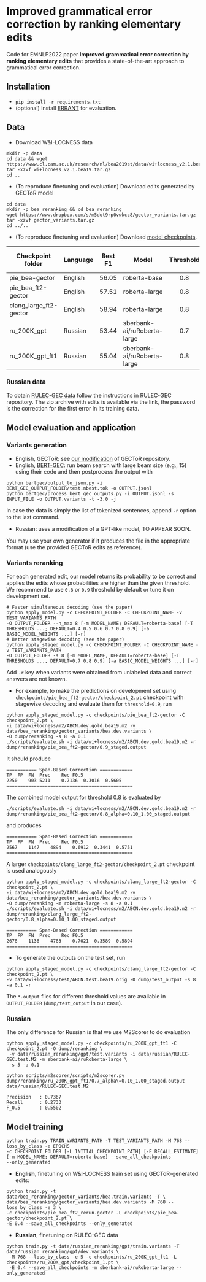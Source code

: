 # Improved grammatical error correction by ranking elementary edits
Code for EMNLP2022 paper **Improved grammatical error correction by ranking elementary edits** that provides a
state-of-the-art approach to grammatical error correction.

## Installation
* `pip install -r requirements.txt`
* (optional) Install [ERRANT](https://github.com/chrisjbryant/errant) for evaluation.

## Data

* Download W\&I-LOCNESS data
```shell
mkdir -p data
cd data && wget https://www.cl.cam.ac.uk/research/nl/bea2019st/data/wi+locness_v2.1.bea19.tar.gz
tar -xzvf wi+locness_v2.1.bea19.tar.gz
cd ..
```
* (To reproduce finetuning and evaluation) Download edits generated by GECToR model
```shell
cd data
mkdir -p bea_reranking && cd bea_reranking
wget https://www.dropbox.com/s/m5dot9rp0vwkcc8/gector_variants.tar.gz
tar -xzvf gector_variants.tar.gz
cd ../..
```

* (To reproduce finetuning and evaluation) Download [model checkpoints](https://www.dropbox.com/s/t9rmen6k03ggklk/checkpoints.tar.gz).

| Checkpoint folder      | Language |   Best F1    | Model                       | Threshold | Basic model weight |
|------------------------|----------|:------------:|-----------------------------|:---------:|:------------------:|
| pie_bea-gector         | English  |    56.05     |        roberta-base         |    0.8    |        0.1         |
| pie_bea_ft2-gector     | English  |    57.51     |        roberta-large        |    0.8    |        0.1         |
| clang_large_ft2-gector | English  |    58.94     |        roberta-large        |    0.8    |        0.1         |
 | ru_200K_gpt            | Russian  |    53.44     | sberbank-ai/ruRoberta-large |    0.7    |        0.1         |
| ru_200K_gpt_ft1        | Russian  |    55.04     | sberbank-ai/ruRoberta-large |    0.8    |        0.1         |


### Russian data

To obtain [RULEC-GEC data](https://github.com/arozovskaya/RULEC-GEC) follow the instructions in RULEC-GEC repository. 
The zip archive with edits is available via the link, the password is the correction for the first error in its training data. 

## Model evaluation and application

### Variants generation

* English, GECToR: see [our modification](https://github.com/AlexeySorokin/gector) of GECToR repository.
* English, [BERT-GEC](https://github.com/kanekomasahiro/bert-gec): run beam search with large beam size (e.g., 15) 
using their code and then postprocess the output with  
```shell
python bertgec/output_to_json.py -i BERT_GEC_OUTPUT_FOLDER/test.nbest.tok -o OUTPUT.jsonl
python bertgec/process_bert_gec_outputs.py -i OUTPUT.jsonl -s INPUT_FILE -o OUTPUT.variants -t -3.0 -j
```
In case the data is simply the list of tokenized sentences, append `-r` option to the last command.

* Russian: uses a modification of a GPT-like model, TO APPEAR SOON.

You may use your own generator if it produces the file in the appropriate format (use the provided GECToR edits as reference). 

### Variants reranking

For each generated edit, our model returns its probability to be correct and applies the edits whose probabilities 
are higher than the given threshold. We recommend to use `0.8` or `0.9` threshold by default or tune it on development set.

```shell
# Faster simultaneous decoding (see the paper)
python apply_model.py -c CHECKPOINT_FOLDER -C CHECKPOINT_NAME -v TEST_VARIANTS_PATH
-O OUTPUT_FOLDER --n_max 8 [-m MODEL_NAME; DEFAULT=roberta-base] [-T THRESHOLDS ...; DEFAULT=0.4 0.5 0.6 0.7 0.8 0.9] [-a BASIC_MODEL_WEIGHTS ...] [-r] 
# Better stagewise decoding (see the paper)
python apply_staged_model.py -c CHECKPOINT_FOLDER -C CHECKPOINT_NAME -v TEST_VARIANTS_PATH
-O OUTPUT_FOLDER -s 8 [-m MODEL_NAME, DEFAULT=roberta-base] [-T THRESHOLDS ..., DEFAULT=0.7 0.8 0.9] [-a BASIC_MODEL_WEIGHTS ...] [-r]
```

Add `-r` key when variants were obtained from unlabeled data and correct answers are not known.

* For example, to make the predictions on development set using `checkpoints/pie_bea_ft2-gector/checkpoint_2.pt` checkpoint 
with stagewise decoding and evaluate them for `threshold=0.9`, run
```
python apply_staged_model.py -c checkpoints/pie_bea_ft2-gector -C checkpoint_2.pt \
-i data/wi+locness/m2/ABCN.dev.gold.bea19.m2 -v data/bea_reranking/gector_variants/bea.dev.variants \
-O dump/reranking -s 8 -a 0.1
./scripts/evaluate.sh -i data/wi+locness/m2/ABCN.dev.gold.bea19.m2 -r dump/reranking/pie_bea_ft2-gector/0.9_staged.output
```
It should produce
```
=========== Span-Based Correction ============
TP	FP	FN	Prec	Rec	F0.5
2250	903	5211	0.7136	0.3016	0.5605
==============================================

```
The combined model output for threshold 0.8 is evaluated by
```shell
./scripts/evaluate.sh -i data/wi+locness/m2/ABCN.dev.gold.bea19.m2 -r dump/reranking/pie_bea_ft2-gector/0.8_alpha=0.10_1.00_staged.output
```
and produces
```
=========== Span-Based Correction ============
TP	FP	FN	Prec	Rec	F0.5
2567	1147	4894	0.6912	0.3441	0.5751
==============================================
```

A larger `checkpoints/clang_large_ft2-gector/checkpoint_2.pt` checkpoint is used analogously
```shell
python apply_staged_model.py -c checkpoints/clang_large_ft2-gector -C checkpoint_2.pt \
-i data/wi+locness/m2/ABCN.dev.gold.bea19.m2 -v data/bea_reranking/gector_variants/bea.dev.variants \
-O dump/reranking -m roberta-large -s 8 -a 0.1
./scripts/evaluate.sh -i data/wi+locness/m2/ABCN.dev.gold.bea19.m2 -r dump/reranking/clang_large_ft2-gector/0.8_alpha=0.10_1.00_staged.output

=========== Span-Based Correction ============
TP	FP	FN	Prec	Rec	F0.5
2678	1136	4783	0.7021	0.3589	0.5894
==============================================
```

* To generate the outputs on the test set, run
```
python apply_staged_model.py -c checkpoints/clang_large_ft2-gector -C checkpoint_2.pt \
-v data/wi+locness/test/ABCN.test.bea19.orig -O dump/test_output -s 8 -a 0.1 -r
```
The `*.output` files for different threshold values are available in `OUTPUT_FOLDER` (`dump/test_output` in our case).

### Russian

The only difference for Russian is that we use M2Scorer to do evaluation
```shell
python apply_staged_model.py -c checkpoints/ru_200K_gpt_ft1 -C checkpoint_2.pt -O dump/reranking \
 -v data/russian_reranking/gpt/test.variants -i data/russian/RULEC-GEC.test.M2 -m sberbank-ai/ruRoberta-large \
 -s 5 -a 0.1

python scripts/m2scorer/scripts/m2scorer.py dump/reranking/ru_200K_gpt_ft1/0.7_alpha\=0.10_1.00_staged.output data/russian/RULEC-GEC.test.M2

Precision   : 0.7367
Recall      : 0.2733
F_0.5       : 0.5502
```

## Model training
```shell
python train.py TRAIN_VARIANTS_PATH -T TEST_VARIANTS_PATH -M 768 --loss_by_class -e EPOCHS
-c CHECKPOINT_FOLDER [-L INITIAL_CHECKPOINT_PATH] [-E RECALL_ESTIMATE] [-m MODEL_NAME; DEFAULT=roberta-base] --save_all_checkpoints
--only_generated
```

* **English**, finetuning on W\&I-LOCNESS train set using GECToR-generated edits:
```shell
python train.py -t data/bea_reranking/gector_variants/bea.train.variants -T \
data/bea_reranking/gector_variants/bea.dev.variants -M 768 --loss_by_class -e 3 \ 
-c checkpoints/pie_bea_ft2_rerun-gector -L checkpoints/pie_bea-gector/checkpoint_2.pt \
-E 0.4 --save_all_checkpoints --only_generated
```

* **Russian**, finetuning on RULEC-GEC data
```shell
python train.py -t data/russian_reranking/gpt/train.variants -T data/russian_reranking/gpt/dev.variants \
 -M 768 --loss_by_class -e 5 -c checkpoints/ru_200K_gpt_ft1 -L checkpoints/ru_200K_gpt/checkpoint_1.pt \ 
 -E 0.4 --save_all_checkpoints -m sberbank-ai/ruRoberta-large --only_generated
```

